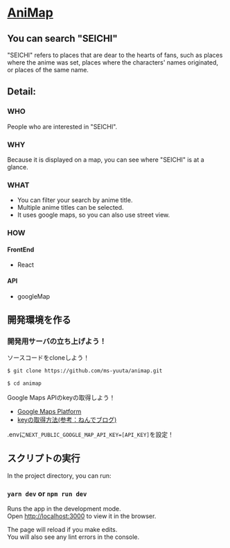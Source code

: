 # [AniMap](https://animap.vercel.app/)
## You can search "SEICHI"
"SEICHI" refers to places that are dear to the hearts of fans, such as places where the anime was set, places where the characters' names originated, or places of the same name.

## Detail:
### WHO
People who are interested in "SEICHI".

### WHY
Because it is displayed on a map, you can see where "SEICHI" is at a glance.

### WHAT
- You can filter your search by anime title.
- Multiple anime titles can be selected.
- It uses google maps, so you can also use street view.

### HOW
#### FrontEnd
- React
#### API
- googleMap

## 開発環境を作る

### 開発用サーバの立ち上げよう！
ソースコードをcloneしよう！

```sh
$ git clone https://github.com/ms-yuuta/animap.git
```

```sh
$ cd animap
```
Google Maps APIのkeyの取得しよう！

- [Google Maps Platform](https://mapsplatform.google.com/)
- [keyの取得方法(参考：ねんでブログ)](https://nendeb.com/276)

.envに`NEXT_PUBLIC_GOOGLE_MAP_API_KEY=[API_KEY]`を設定！

## スクリプトの実行

In the project directory, you can run:

### `yarn dev` or `npm run dev`

Runs the app in the development mode.\
Open [http://localhost:3000](http://localhost:3000) to view it in the browser.

The page will reload if you make edits.\
You will also see any lint errors in the console.

